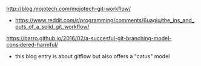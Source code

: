 
http://blog.mojotech.com/mojotech-git-workflow/
 - https://www.reddit.com/r/programming/comments/6uagiu/the_ins_and_outs_of_a_solid_git_workflow/



https://barro.github.io/2016/02/a-succesful-git-branching-model-considered-harmful/
- this blog entry is about gitflow but also offers a "catus" model

